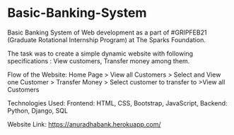 # Basic-Banking-System
Basic Banking System of Web development as a part of #GRIPFEB21 (Graduate Rotational Internship Program) at The Sparks Foundation.

The task was to create a simple dynamic website with following specifications : View customers, Transfer money among them.

Flow of the Website: Home Page > View all Customers > Select and View one Customer > Transfer Money > Select customer to transfer to >View all Customers

Technologies Used:
Frontend: HTML, CSS, Bootstrap, JavaScript,
Backend: Python, Django, SQL

Website Link: https://anuradhabank.herokuapp.com/
